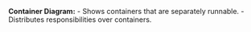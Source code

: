 **Container Diagram:**
    - Shows containers that are separately runnable.
    - Distributes responsibilities over containers.